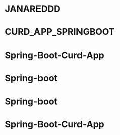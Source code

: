 # JANAREDDD
# CURD_APP_SPRINGBOOT
# Spring-Boot-Curd-App
# Spring-boot
# Spring-boot
# Spring-Boot-Curd-App
